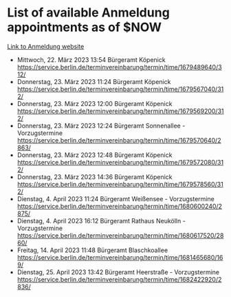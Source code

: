 # List of available Anmeldung appointments as of $NOW
[Link to Anmeldung website](https://service.berlin.de/terminvereinbarung/termin/tag.php?termin=1&anliegen[]=120686&dienstleisterlist=122210,122217,327316,122219,327312,122227,327314,122231,327346,122243,327348,122254,122252,329742,122260,329745,122262,329748,122271,327278,122273,327274,122277,327276,330436,122280,327294,122282,327290,122284,327292,122291,327270,122285,327266,122286,327264,122296,327268,150230,329760,122297,327286,122294,327284,122312,329763,122314,329775,122304,327330,122311,327334,122309,327332,317869,122281,327352,122279,329772,122283,122276,327324,122274,327326,122267,329766,122246,327318,122251,327320,122257,327322,122208,327298,122226,327300&herkunft=http%3A%2F%2Fservice.berlin.de%2Fdienstleistung%2F120686%2F)
- Mittwoch, 22. März 2023 13:54 Bürgeramt Köpenick https://service.berlin.de/terminvereinbarung/termin/time/1679489640/312/
- Donnerstag, 23. März 2023 11:24 Bürgeramt Köpenick https://service.berlin.de/terminvereinbarung/termin/time/1679567040/312/
- Donnerstag, 23. März 2023 12:00 Bürgeramt Köpenick https://service.berlin.de/terminvereinbarung/termin/time/1679569200/312/
- Donnerstag, 23. März 2023 12:24 Bürgeramt Sonnenallee - Vorzugstermine https://service.berlin.de/terminvereinbarung/termin/time/1679570640/2863/
- Donnerstag, 23. März 2023 12:48 Bürgeramt Köpenick https://service.berlin.de/terminvereinbarung/termin/time/1679572080/312/
- Donnerstag, 23. März 2023 14:36 Bürgeramt Köpenick https://service.berlin.de/terminvereinbarung/termin/time/1679578560/312/
- Dienstag, 4. April 2023 11:24 Bürgeramt Weißensee - Vorzugstermine https://service.berlin.de/terminvereinbarung/termin/time/1680600240/2875/
- Dienstag, 4. April 2023 16:12 Bürgeramt Rathaus Neukölln - Vorzugstermine https://service.berlin.de/terminvereinbarung/termin/time/1680617520/2860/
- Freitag, 14. April 2023 11:48 Bürgeramt Blaschkoallee https://service.berlin.de/terminvereinbarung/termin/time/1681465680/169/
- Dienstag, 25. April 2023 13:42 Bürgeramt Heerstraße - Vorzugstermine https://service.berlin.de/terminvereinbarung/termin/time/1682422920/2836/
